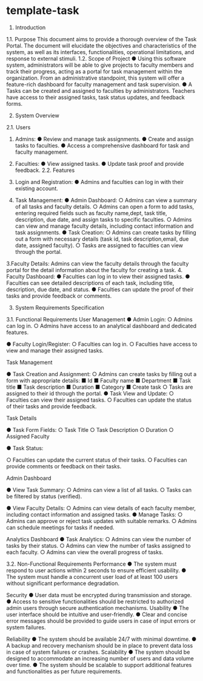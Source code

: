 # template-task

1. Introduction

1.1. Purpose
This document aims to provide a thorough overview of the Task Portal. The document will elucidate
the objectives and characteristics of the system, as well as its interfaces, functionalities, operational
limitations, and response to external stimuli.
1.2. Scope of Project
● Using this software system, administrators will be able to give projects to faculty members
and track their progress, acting as a portal for task management within the organization. From
an administrative standpoint, this system will offer a feature-rich dashboard for faculty
management and task supervision.
● A Tasks can be created and assigned to faculties by administrators. Teachers have access to
their assigned tasks, task status updates, and feedback forms.

2. System Overview

2.1. Users

1. Admins:
● Review and manage task assignments.
● Create and assign tasks to faculties.
● Access a comprehensive dashboard for task and faculty management.
2. Faculties:
● View assigned tasks.
● Update task proof and provide feedback.
2.2. Features

1. Login and Registration:
● Admins and faculties can log in with their existing account.
2. Task Management:
● Admin Dashboard:
○ Admins can view a summary of all tasks and faculty details.
○ Admins can open a form to add tasks, entering required fields such as faculty name,dept, task
title, description, due date, and assign tasks to specific faculties.
○ Admins can view and manage faculty details, including contact information and task
assignments.
● Task Creation:
○ Admins can create tasks by filling out a form with necessary details (task id, task description,email,
due date, assigned faculty).
○ Tasks are assigned to faculties can view through the portal.

3.Faculty Details:
Admins can view the faculty details through the faculty portal for the detail information about the faculty
for creating a task.
4. Faculty Dashboard:
● Faculties can log in to view their assigned tasks.
● Faculties can see detailed descriptions of each task, including title, description, due date, and status.
● Faculties can update the proof of their tasks and provide feedback or comments.

3. System Requirements Specification

3.1. Functional Requirements
User Management
● Admin Login:
○ Admins can log in.
○ Admins have access to an analytical dashboard and dedicated features.

● Faculty Login/Register:
○ Faculties can log in.
○ Faculties have access to view and manage their assigned tasks.

Task Management

● Task Creation and Assignment:
○ Admins can create tasks by filling out a form with appropriate details:
■ Id
■ Faculty name
■ Department
■ Task title
■ Task description
■ Duration
■ Category
■ Create task
○ Tasks are assigned to their id through the portal.
● Task View and Update:
○ Faculties can view their assigned tasks.
○ Faculties can update the status of their tasks and provide feedback.

Task Details

● Task Form Fields:
○ Task Title
○ Task Description
○ Duration
○ Assigned Faculty

● Task Status:

○ Faculties can update the current status of their tasks.
○ Faculties can provide comments or feedback on their tasks.

Admin Dashboard

● View Task Summary:
○ Admins can view a list of all tasks.
○ Tasks can be filtered by status (verified).

● View Faculty Details:
○ Admins can view details of each faculty member, including contact information and
assigned tasks.
● Manage Tasks:
○ Admins can approve or reject task updates with suitable remarks.
○ Admins can schedule meetings for tasks if needed.

Analytics Dashboard
● Task Analytics:
○ Admins can view the number of tasks by their status.
○ Admins can view the number of tasks assigned to each faculty.
○ Admins can view the overall progress of tasks.

3.2. Non-Functional Requirements
Performance
● The system must respond to user actions within 2 seconds to ensure efficient usability.
● The system must handle a concurrent user load of at least 100 users without significant
performance degradation.

Security
● User data must be encrypted during transmission and storage.
● Access to sensitive functionalities should be restricted to authorized admin users through
secure authentication mechanisms.
Usability
● The user interface should be intuitive and user-friendly.
● Clear and concise error messages should be provided to guide users in case of input errors or
system failures.

Reliability
● The system should be available 24/7 with minimal downtime.
● A backup and recovery mechanism should be in place to prevent data loss in case of system
failures or crashes.
Scalability
● The system should be designed to accommodate an increasing number of users and data
volume over time.
● The system should be scalable to support additional features and functionalities as per future
requirements.
